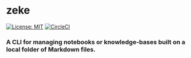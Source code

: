 # zeke

[![License: MIT](https://img.shields.io/badge/License-MIT-blue.svg)](https://opensource.org/licenses/MIT)
[![CircleCI](https://dl.circleci.com/status-badge/img/circleci/VM8enYtRd7z5ktxpDSNF3i/NnsMHwwQryUWewHPTvmxg4/tree/main.svg?style=svg)](https://dl.circleci.com/status-badge/redirect/circleci/VM8enYtRd7z5ktxpDSNF3i/NnsMHwwQryUWewHPTvmxg4/tree/main)

### A CLI for managing notebooks or knowledge-bases built on a local folder of Markdown files.
